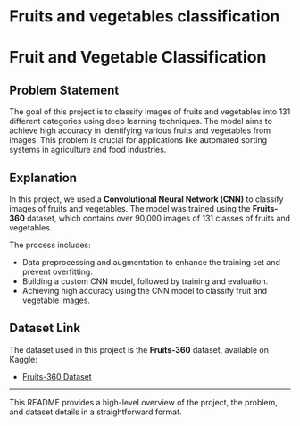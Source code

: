 # Fruits and vegetables classification


# Fruit and Vegetable Classification 

## Problem Statement

The goal of this project is to classify images of fruits and vegetables into 131 different categories using deep learning techniques. The model aims to achieve high accuracy in identifying various fruits and vegetables from images. This problem is crucial for applications like automated sorting systems in agriculture and food industries.

## Explanation

In this project, we used a **Convolutional Neural Network (CNN)** to classify images of fruits and vegetables. The model was trained using the **Fruits-360** dataset, which contains over 90,000 images of 131 classes of fruits and vegetables.

The process includes:
- Data preprocessing and augmentation to enhance the training set and prevent overfitting.
- Building a custom CNN model, followed by training and evaluation.
- Achieving high accuracy using the CNN model to classify fruit and vegetable images.

## Dataset Link

The dataset used in this project is the **Fruits-360** dataset, available on Kaggle:

- [Fruits-360 Dataset](https://www.kaggle.com/datasets/visionaryai/fruit360)

---

This README provides a high-level overview of the project, the problem, and dataset details in a straightforward format.
